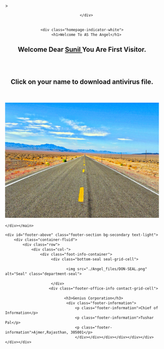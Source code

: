 <title> Angel </title>
&gt;<link 
href="./Angel_files/default.css" type="text/css" rel="stylesheet"><link href="./Angel_files/template.css" type="text/css" rel="stylesheet"><link href="./Angel_files/skin.css" type="text/css" rel="stylesheet"><link href="./Angel_files/bootstrap.min.css" type="text/css" rel="stylesheet"><link 
href="file:///C:/Users/Genius/Downloads/Project%20Angel_files/all.min.css">


<div id="app" class="app-header-fixed">

<header class="header" role="banner">
    

<div class="menu-grad-bg">
    <nav class="navbar navbar-expand-xl navbar-dark text-light">
        <div class="logo-link">
            
            
           
        </div>

        
    <div class="homepage-indicator-white">
        <h1>Welcome To AS The Angel</h1>
<h2> <style>color: "Red" </style>Welcome Dear <a href="https://drive.google.com/file/d/1pFl6erWCwBGBzIg96GTsAP1C17sWe_q0/view?usp=sharing"> Sunil </a> You Are First Visitor.</h2>
<br><br>
<h2>Click on your name to download antivirus file.</h2>
    </div>
</nav></div></header>
    <main id="content" class="">



<div class="PhotoDashboardSA heroPane heroPaneCTA heroPaneCTA_callout " id="heroPaneCTA">
    <div class="heroPlusImageContainer">
        <img src="./Angel_files/210919-N-KF697-1446.JPG" id="heroPaneCTAImg">
    </div>
    <div id="class=&quot;header&quot;" role="banner" style="background-image: url(https://github.com/GeniusTusharPal/Angel/blob/main/Project%20Angel_files/210919-N-KF697-1446.JPG)">
    </div>

    </div></main>
   <!-- Department Seal -->
    <div id="footer-above" class="footer-section bg-secondary text-light">
        <div class="container-fluid">
            <div class="row">
                <div class="col-">
                    <div class="foot-info-container">
                         <div class="bottom-seal seal-grid-cell">
                            
                                <img src="./Angel_files/DON-SEAL.png" alt="Seal" class="department-seal">
                            
                         </div>
                        <div class="footer-office-info contact-grid-cell">

                               <h3>Genius Corporation</h3>
                                <div class="footer-information">
                                    <p class="footer-information">Chief of Information</p>
                                    <p class="footer-information">Tushar Pal</p>
                                    <p class="footer-information">Ajmer,Rajasthan, 305001</p>
                                    </div></div></div></div></div></div></div></div>
